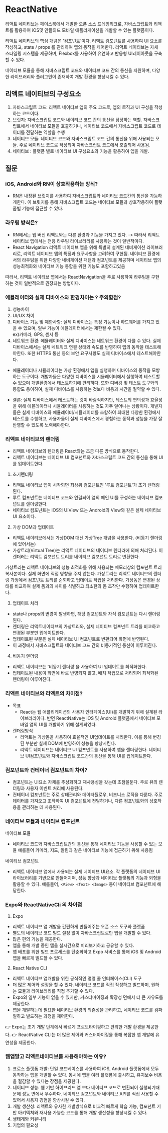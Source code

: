 # ReactNative

리액트 네이티브는 페이스북에서 개발한 오픈 소스 프레임워크로, 자바스크립트와 리액트를 활용하여 iOS및 안들외드 모바일 애플리케이션을 개발할 수 있는 플랫폼이다.

리액트 네이티브의 핵심 개념은 '컴포넌트'이다.
리액트 컴포넌트를 사용하여 UI 요소를 작성하고, state / props 를 관리하여 앱의 동작을 제어한다.
리액트 네이티브는 자체 스타일링 시스템을 제공하며, Flexbox를 사용하여 유연하고 반응형 UI레이아웃을 구축할 수 있다.

네이티브 모듈을 통해 자바스크립트 코드와 네이티브 코드 간의 통신을 지원하며, 다양한 라이브러리와 플러그인이 존재하여 개발 환경을 향상시킬 수 있다.

## 리액트 네이티브의 구성요소

1. 자바스크립트 코드: 리액트 네이티브 앱의 주요 코드로, 앱의 로직과 UI 구성을 작성하는 코드이다.
2. 브릿지: 자바스크립트 코드와 네이티브 코드 간의 통신을 담당하는 역할. 자바스크립트에서 네이티브 모듈을 호출하거나, 네이티브 코드에서 자바스크립트 코드로 데이터를 전달하는 역할을 수행
3. 네이티브 모듈: 네이티브 코드와 자바스크립트 코드 간의 통신을 위해 사용되는 모듈. 주로 네이티브 코드로 작성되며 자바스크립트 코드에서 호출되어 사용됨.
4. 네이티브 : 플랫폼 별로 네이티브 UI 구성요소와 기능을 활용하여 앱을 개발.

## 질문

### iOS, Android와 RN이 상호작용하는 방식?

- RN은 내장된 브릿지를 사용하여 자바스크립트와 네이티브 코드간의 통신을 가능하게한다. 이 브릿지를 통해 자바스크립트 코드는 네이티브 모듈과 상호작용하여 플랫폼별 기능에 접근할 수 있다.

### 라우팅 방식은?

- RN에서는 웹 버전 리액트와는 다른 환경과 기능을 가지고 있다. -> 따라서 리액트 네이티브 앱에서는 전용 라우팅 라이브러리를 사용하는 것이 일반적이다.
- React Navigation
  리액트 네이티브 앱을 위해 특별히 설계된 네비게이션 라이브러리로, 리액트 네이티브 앱의 특징과 요구사항을 고려하여 구현됨. 네이티브 환경에서의 라우팅을 위한 다양한 네비게이션 패턴과 컴포넌트를 제공하며 네이티브 앱의 성능최적화와 네이티브 기능 통합을 위한 기능도 포함하고있음

따라서, 리액트 네이티브 앱에서는 ReactNavigation을 주로 사용하여 라우팅을 구현하는 것이 일반적으로 권장되는 방법이다.

### 에뮬레이터와 실제 디바이스와 환경차이는 ? 주의할점?

1. 성능차이
2. UI/UX 차이
3. 디바이스 기능 및 제한사항: 실제 디바이스는 특정 기능이나 하드웨어를 가지고 있을 수 있으며, 일부 기능이 에뮬레이터에서는 제한될 수 있다.<br>
   ex)카메라, GPS, 센서 등
4. 네트워크 환경: 에뮬레이터와 실제 디바이스는 네트워크 환경이 다를 수 있다. 실제 디바이스에서는 실제 네트워크 연결 상태와 속도를 반영하여 앱의 동작을 테스트해야한다. 또한 HTTPS 통신 등의 보안 요구사항도 실제 디바이스에서 테스트해야한다.

- 에뮬레이터나 시뮬레이터는 가상 환경에서 앱을 실행하여 디바이스의 동작을 모방하는 도구이다. 개발자들은 다양한 디바이스를 시뮬레이터에서 실행하여 테스트할 수 있으며 개발환경에서 테스트하기에 편리하다.
  또한 디버깅 및 테스트 도구와의 통합도 용이하여, 실제 디바이스를 사용하는 것보다 비용과 시간을 절약할 수 있다.

- 결론: 실제 디바이스에서 테스트하는 것이 바람직하지만, 테스트의 편의성과 효율성을 위해 에뮬레이터나 시뮬레이터를 사용하는 것도 자주 일어나는 상황이다. 개발자들은 실제 디바이스와 에뮬레이터/시뮬레이터를 조합하여 최대한 다양한 환경에서 테스트를 수행하고, 사용자들이 실제 디바이스에서 경험하는 동작과 성능을 가장 잘 반영할 수 있도록 노력해야한다.

### 리액트 네이티브의 렌더링

- 리액트 네이티브의 렌더링은 React와는 조금 다른 방식으로 동작한다.
- 리액트 네이티브는 네이티브 UI 컴포넌트와 자바스크립트 코드 간의 통신을 통해 UI를 업데이트한다.

1. 초기렌더링

- 리액트 네이티브 앱이 시작되면 최상위 컴포넌트인 '루트 컴포넌트'가 초기 렌더링된다.
- 루트 컴포넌트는 네이티브 코드와 연결되어 앱의 메인 UI를 구성하는 네이티브 컴포넌트를 렌더링한다.
- 네이티브 컴포넌트는 iOS의 UIView 또는 Android의 View와 같은 실제 네이티브 UI 요소이다.

2. 가상 DOM과 업데이트

- 리액트 네이티브에서는 가상DOM 대신 가상Tree 개념을 사용한다. (비동기 렌더링에 있어서는)
- 가상트리(Virtual Tree)는 리액트 네이티브의 네이티브 렌더러에 의해 처리된다. 이 렌더러는 리액트 컴포넌트 트리를 네이티브 컴포넌트 트리로 변환한다.

가상트리는 리액트 네이티브의 성능 최적화를 위해 사용되는 메모리상의 컴포넌트 트리 복사본이다.
실제 화면에 직접 영향을 주지 않는다.
가상트리는 리액트 네이티브의 렌더링 과정에서 컴포넌트 트리를 순회하고 업데이트 작업을 처리한다.
가상돔은 변경된 상태를 비교하여 실제 돔과의 차이를 식별하고 최소한의 돔 조작만 수행하여 업데이트한다.

3. 업데이트 처리

- state나 props의 변경이 발생하면, 해당 컴포넌트와 자식 컴포넌트는 다시 렌더링된다.
- 렌더링은 리액트네이티브의 가상트리와, 실제 네이티브 컴포넌트 트리를 비교하고 변경된 부분만 업데이트한다.
- 업데이트된 부분은 실제 네이티브 UI 컴포넌트로 변환되어 화면에 반영된다.
- 이 과정에서 자바스크립트와 네이티브 코드 간의 비동기적인 통신이 이루어진다.

4. 비동기 렌더링

- 리액트 네이티브는 '비동기 렌더링'을 사용하여 UI 업데이트를 최적화한다.
- 업데이트된 내용이 화면에 바로 반영되지 않고, 배치 작업으로 처리되어 최적화된 렌더링이 이루어진다.

### 리액트 네이티브와 리액트의 차이점?

- 목표
  - React는 웹 애플리케이션의 사용자 인터페이스(UI)를 개발하기 위해 설계된 라이브러리이다.
    반면 ReactNative는 iOS 및 Android 플랫폼에서 네이티브 모바일 앱의 UI를 개발하기 위해 설계되었다.
- 렌더링방식
  - 리액트는 가상돔을 사용하여 효율적인 UI업데이트를 처리한다.
    이를 통해 변경된 부분만 실제 DOM에 반영하여 성능을 향상시킨다.
  - 리액트 네이티브는 네이티브 UI 컴포넌트를 사용하여 앱을 렌더링한다. 네이티브 UI컴포넌트와 자바스크립트 코드간의 통신을 통해 UI를 업데이트한다.

### 컴포넌트와 컨테이너 컴포넌트의 차이?

- 컴포넌트는 UI요소 자체를 추상화하고 재사용성을 갖는데 초점을둔다. 주로 뷰의 렌더링과 사용자 이벤트 처리에 사용된다.
- 컨테이너 컴포넌트는 주로 상태관리와 데이터플로우, 비즈니스 로직을 다룬다. 주로 데이터를 가져오고 조작하여 UI 컴포넌트에 전달하거나, 다른 컴포넌트와의 상호작용을 관리하는 데 사용된다.

### 네이티브 모듈과 네이티브 컴포넌트

네이티브 모듈

- 네이티브 코드와 자바스크립트간의 통신을 통해 네이티브 기능을 사용할 수 있는 모듈
  예를들어 카메라, 지도, 알림과 같은 네이티브 기능에 접근하기 위해 사용됨

네이티브 컴포넌트

- 리액트 네이티브 앱에서 사용되는 실제 네이티브 UI요소. 각 플랫폼의 네이티브 UI라이브러리를 기반으로 만들어지며, 성능 향상과 네이티브 플랫폼의 기능과 외형을 활용할 수 있다.
  예를들어, `<View> <Text> <Image>` 등이 네이티브 컴포넌트에 해당한다.

### Expo와 ReactNativeCli 의 차이점

1. Expo

- 리액트 네이티브 앱 개발을 간편하게 만들어주는 오픈 소스 도구와 플랫폼
- 별도의 네이티브 코드 빌드 설정 없이 자바스크립트로만 앱을 개발할 수 있다.
- 많은 편의 기능을 제공한다.
- 앱을 통해 개발 중인 앱을 실시간으로 미리보기하고 공유할 수 있다.
- 앱 배포를 위한 빌드 프로세스를 단순화하고 Expo 서비스를 통해 iOS 및 Android 앱을 빠르게 빌드할 수 있다.

2. React Native CLI

- 리액트 네이티브 앱개발을 위한 공식적인 명령 줄 인터페이스(CLI) 도구
- 더 많은 제어와 설정을 할 수 있다. 네이티브 코드를 직접 작성하고 빌드하며, 원하는 모듈과 라이브러리를 직접 추가할 수 있다.
- Expo의 일부 기능이 없을 수 있지만, 커스터마이징과 확장성 면에서 더 큰 자유도를 제공한다.
- 앱을 개발하는데 필요한 네이티브 환경의 의존성을 관리하고, 네이티브 코드를 컴파일하고 빌드하는 과정을 제어한다.

👉 Expo는 초기 개발 단계에서 빠르게 프로토타이핑하고 편리한 개발 환경을 제공한다.
👉 ReactNative CLI는 더 많은 제어와 커스터마이징을 통해 복잡한 앱 개발에 유연성을 제공한다.

### 웹앱말고 리액트네이티브를 사용해야하는 이유?

1. 크로스 플랫폼 개발: 단일 코드베이스를 사용하여 iOS, Android 플랫폼에서 모두 동작하는 앱을 개발할 수 있다. 동시에 앱을 여러 플랫폼에 출시하고, 유지보수 비용을 절감할 수 있다는 장점을 제공한다.
2. 네이티브 성능: 웹 기반 하이브리드 앱 보다 네이티브 코드로 변환되어 실행되기때문에 성능 면에서 우수하다. 네이티브 컴포넌트와 네이티브 API를 직접 사용할 수 있어서 사용자 경험을 향상시킬 수 있다.
3. 개발 생산성: 리액트와 유사한 개발방식으로 비교적 빠르게 학습 가능, 컴포넌트 기반 아키텍처와 재사용 가능한 코드를 통해 개발 생산성을 향상시킬 수 있다.
4. 생태계와 커뮤니티
5. 기업의 필요성
